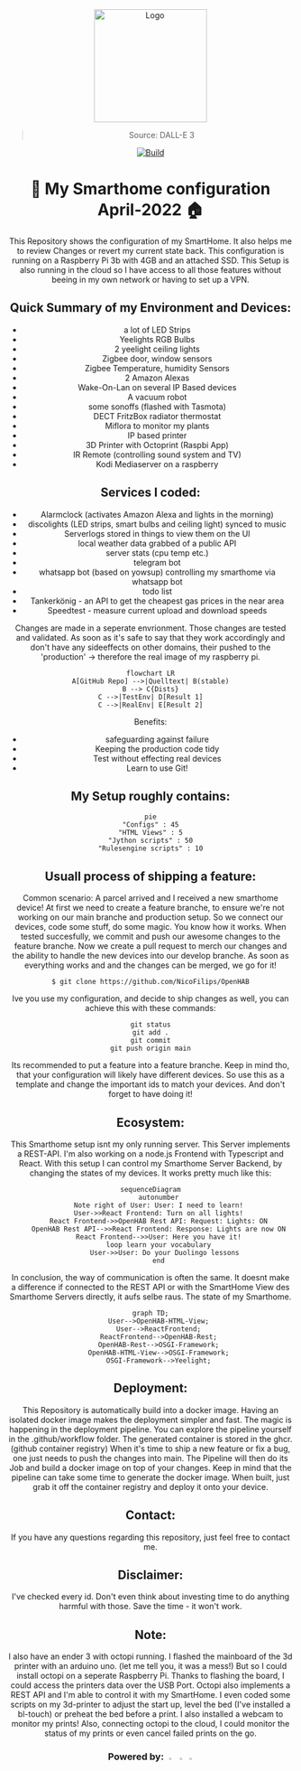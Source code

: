 <div align="center">
<a href="https://github.com/NicoFilips/ByteBrusher/">
  <img src="https://github.com/NicoFilips/smarthome-openhab/assets/35654361/4c3803b8-46f1-432f-83a9-aa9663745b57" alt="Logo" width="200" height="200">
</a>

<blockquote>
  <p>Source: DALL-E 3</p>
</blockquote>

 [![Build](https://github.com/NicoFilips/smarthome-openhab/actions/workflows/docker-image.yml/badge.svg)](https://github.com/NicoFilips/smarthome-openhab/actions/workflows/docker-image.yml)


# :rocket: My Smarthome configuration April-2022 :house:

This Repository shows the configuration of my SmartHome. 
It also helps me to review Changes or revert my current state back. This configuration is running on a Raspberry Pi 3b with 4GB and an attached SSD. 
This Setup is also running in the cloud so I have access to all those features without beeing in my own network or having to set up a VPN.

## Quick Summary of my Environment and Devices:
- a lot of LED Strips
- Yeelights RGB Bulbs
- 2 yeelight ceiling lights
- Zigbee door, window sensors
- Zigbee Temperature, humidity Sensors
- 2 Amazon Alexas
- Wake-On-Lan on several IP Based devices
- A vacuum robot
- some sonoffs (flashed with Tasmota)
- DECT FritzBox radiator thermostat
- Miflora to monitor my plants
- IP based printer
- 3D Printer with Octoprint (Raspbi App)
- IR Remote (controlling sound system and TV)
- Kodi Mediaserver on a raspberry

## Services I coded:
- Alarmclock (activates Amazon Alexa and lights in the morning)
- discolights (LED strips, smart bulbs and ceiling light) synced to music
- Serverlogs stored in things to view them on the UI
- local weather data grabbed of a public API
- server stats (cpu temp etc.)
- telegram bot
- whatsapp bot (based on yowsup) controlling my smarthome via whatsapp bot
- todo list
- Tankerkönig - an API to get the cheapest gas prices in the near area
- Speedtest - measure current upload and download speeds

Changes are made in a seperate envrionment. Those changes are tested and validated. As soon as it's safe to say that they work accordingly and don't have any sideeffects on other domains, their pushed to the 'production' -> therefore the real image of my raspberry pi. 

```mermaid
flowchart LR
A[GitHub Repo] -->|Quelltext| B(stable)
B --> C{Dists}
C -->|TestEnv| D[Result 1]
C -->|RealEnv| E[Result 2]
```

Benefits:
- safeguarding against failure
- Keeping the production code tidy
- Test without effecting real devices
- Learn to use Git!


## My Setup roughly contains:
```mermaid
pie
"Configs" : 45
"HTML Views" : 5
"Jython scripts" : 50
"Rulesengine scripts" : 10
```

## Usuall process of shipping a feature:
Common scenario: A parcel arrived and I received a new smarthome device!
At first we need to create a feature branche, to ensure we're not working on our main branche and production setup. So we connect our devices, code some stuff, do some magic. You know how it works.
When tested succesfully, we commit and push our awesome changes to the feature branche. 
Now we create a pull request to merch our changes and the ability to handle the new devices into our develop branche.
As soon as everything works and and the changes can be merged, we go for it!

```
$ git clone https://github.com/NicoFilips/OpenHAB
```
Ive you use my configuration, and decide to ship changes as well, you can achieve this with these commands:
```
git status
git add .
git commit
git push origin main
```
Its recommended to put a feature into a feature branche.
Keep in mind tho, that your configuration will likely have different devices. So use this as a template and change the important ids to match your devices.
And don't forget to have doing it!

## Ecosystem:
This Smarthome setup isnt my only running server. This Server implements a REST-API. I'm also working on a node.js Frontend with Typescript and React. With this setup I can control my Smarthome Server Backend, by changing the states of my devices.
It works pretty much like this:

```mermaid
sequenceDiagram
    autonumber
    Note right of User: User: I need to learn!
    User->>React Frontend: Turn on all lights!
    React Frontend->>OpenHAB Rest API: Request: Lights: ON
    OpenHAB Rest API-->>React Frontend: Response: Lights are now ON
    React Frontend-->>User: Here you have it!
    loop learn your vocabulary
        User->>User: Do your Duolingo lessons 
    end
```
In conclusion, the way of communication is often the same. It doesnt make a difference if connected to the REST API or with the SmartHome View des Smarthome Servers directly, it aufs selbe raus. 
The state of my Smarthome.
```mermaid
graph TD;
    User-->OpenHAB-HTML-View;
    User-->ReactFrontend;
    ReactFrontend-->OpenHAB-Rest;
    OpenHAB-Rest-->OSGI-Framework;
    OpenHAB-HTML-View-->OSGI-Framework;
    OSGI-Framework-->Yeelight;
```

## Deployment:

This Repository is automatically build into a docker image. Having an isolated docker image makes the deployment simpler and fast.
The magic is happening in the deployment pipeline. You can explore the pipeline yourself in the .github/workflow folder.
The generated container is stored in the ghcr. (github container registry)
When it's time to ship a new feature or fix a bug, one just needs to push the changes into main. The Pipeline will then do its Job and build a docker image on top of your changes.
Keep in mind that the pipeline can take some time to generate the docker image. 
When built, just grab it off the container registry and deploy it onto your device.

## Contact:
If you have any questions regarding this repository, just feel free to contact me.

## Disclaimer:
I've checked every id. Don't even think about investing time to do anything harmful with those.
Save the time - it won't work.

## Note:
I also have an ender 3 with octopi running. I flashed the mainboard of the 3d printer with an arduino uno. (let me tell you, it was a mess!) But so I could install octopi on a seperate Raspberry Pi.
Thanks to flashing the board, I could access the printers data over the USB Port. Octopi also implements a REST API and I'm able to control it with my SmartHome.
I even coded some scripts on my 3d-printer to adjust the start up, level the bed (I've installed a bl-touch) or preheat the bed before a print. I also installed a webcam to monitor my prints! 
Also, connecting octopi to the cloud, I could monitor the status of my prints or even cancel failed prints on the go.

### Powered by: <img src="https://user-images.githubusercontent.com/22525368/31583533-1b60a0fa-b19e-11e7-931d-ede1c4c6e924.png" width=3% height=3%> <img src="https://www.vlinde.de/wp-content/uploads/2019/06/1024px-Git_icon.svg1_.png" width=3% height=3%> <img src="https://upload.wikimedia.org/wikipedia/de/thumb/c/cb/Raspberry_Pi_Logo.svg/1024px-Raspberry_Pi_Logo.svg.png" width=2% height=2%>
